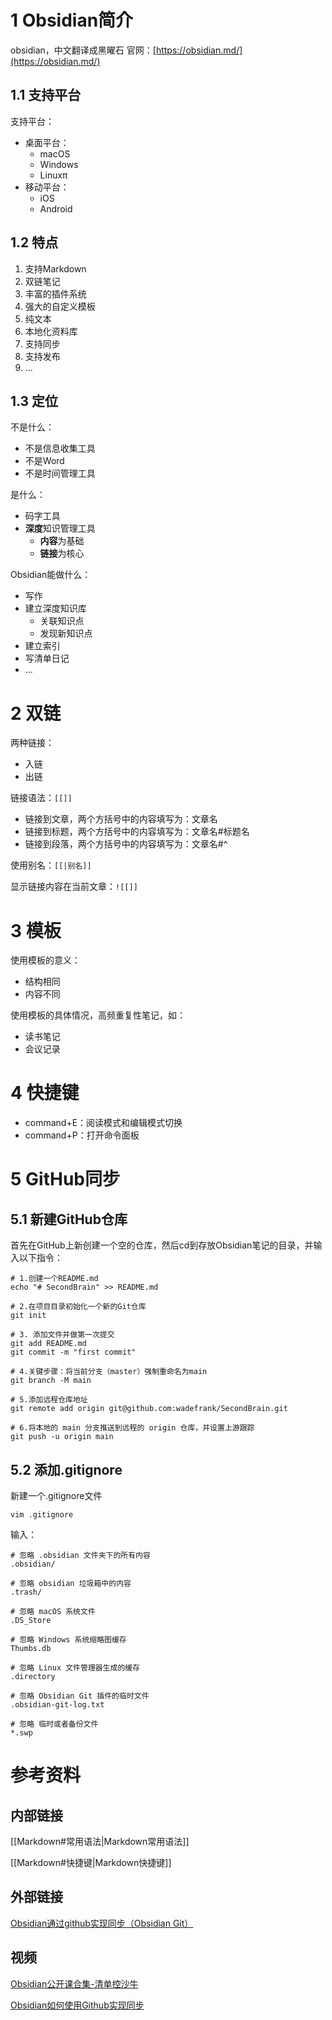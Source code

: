 # 1 Obsidian简介

obsidian，中文翻译成黑曜石
官网：[https://obsidian.md/](https://obsidian.md/)

## 1.1 支持平台

支持平台：
- 桌面平台：
	- macOS
	- Windows
	- Linuxπ
- 移动平台：
	- iOS
	- Android

## 1.2 特点

1. 支持Markdown
2. 双链笔记
3. 丰富的插件系统
4. 强大的自定义模板
5. 纯文本
6. 本地化资料库
7. 支持同步
8. 支持发布
9. ...

## 1.3 定位

不是什么：
- 不是信息收集工具
- 不是Word
- 不是时间管理工具

是什么：
- 码字工具
- **深度**知识管理工具
	- **内容**为基础
	- **链接**为核心

Obsidian能做什么：
- 写作
- 建立深度知识库
	- 关联知识点
	- 发现新知识点
- 建立索引
- 写清单日记
- ...

# 2 双链

两种链接：
* 入链
* 出链

链接语法：`[[]]`
* 链接到文章，两个方括号中的内容填写为：文章名
* 链接到标题，两个方括号中的内容填写为：文章名#标题名
* 链接到段落，两个方括号中的内容填写为：文章名#^

使用别名：`[[|别名]]`

显示链接内容在当前文章：`![[]]`

# 3 模板

使用模板的意义：
* 结构相同
* 内容不同

使用模板的具体情况，高频重复性笔记，如：
* 读书笔记
* 会议记录


# 4 快捷键

* command+E：阅读模式和编辑模式切换
* command+P：打开命令面板

# 5 GitHub同步

## 5.1 新建GitHub仓库

首先在GitHub上新创建一个空的仓库，然后cd到存放Obsidian笔记的目录，并输入以下指令：
```shell
# 1.创建一个README.md
echo "# SecondBrain" >> README.md

# 2.在项目目录初始化一个新的Git仓库
git init

# 3. 添加文件并做第一次提交
git add README.md
git commit -m "first commit"

# 4.关键步骤：将当前分支（master）强制重命名为main
git branch -M main

# 5.添加远程仓库地址
git remote add origin git@github.com:wadefrank/SecondBrain.git

# 6.将本地的 main 分支推送到远程的 origin 仓库，并设置上游跟踪
git push -u origin main
```

## 5.2 添加.gitignore

新建一个.gitignore文件
```shell
vim .gitignore
```

输入：
```
# 忽略 .obsidian 文件夹下的所有内容
.obsidian/

# 忽略 obsidian 垃圾箱中的内容
.trash/

# 忽略 macOS 系统文件
.DS_Store

# 忽略 Windows 系统缩略图缓存
Thumbs.db

# 忽略 Linux 文件管理器生成的缓存
.directory

# 忽略 Obsidian Git 插件的临时文件
.obsidian-git-log.txt

# 忽略 临时或者备份文件
*.swp
```
# 参考资料
## 内部链接

[[Markdown#常用语法|Markdown常用语法]]

[[Markdown#快捷键|Markdown快捷键]]

## 外部链接

[Obsidian通过github实现同步（Obsidian Git）](https://zhuanlan.zhihu.com/p/657924375)

## 视频

[Obsidian公开课合集-清单控沙牛](https://space.bilibili.com/443605967/lists/266172?type=season)

[Obsidian如何使用Github实现同步](https://www.bilibili.com/video/BV1HY5EzCEk5/?spm_id_from=333.1387.homepage.video_card.click&vd_source=45bb2c2960a5fd61cfffe3668d0a3b2b)